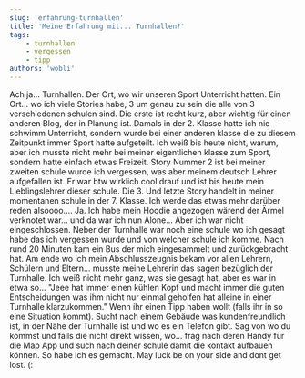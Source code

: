 ```yaml
---
slug: 'erfahrung-turnhallen'
title: 'Meine Erfahrung mit... Turnhallen?'
tags:
    - turnhallen
    - vergessen
    - tipp
authors: 'wobli'
---
```


Ach ja... Turnhallen. Der Ort, wo wir unseren Sport Unterricht hatten. Ein Ort... wo ich viele Stories habe, 3 um genau zu sein die alle von 3 verschiedenen schulen sind. Die erste ist recht kurz, aber wichtig für einen anderen Blog, der in Planung ist. Damals in der 2. Klasse hatte ich nie schwimm Unterricht, sondern wurde bei einer anderen klasse die zu diesem Zeitpunkt immer Sport hatte aufgeteilt. Ich weiß bis heute nicht, warum, aber ich musste nicht mehr bei meiner eigentlichen klasse zum Sport, sondern hatte einfach etwas Freizeit. Story Nummer 2 ist bei meiner zweiten schule wurde ich vergessen, was aber meinem deutsch Lehrer aufgefallen ist. Er war btw wirklich cool drauf und ist bis heute mein Lieblingslehrer dieser schule. Die 3. Und letzte Story handelt in meiner momentanen schule in der 7. Klasse. Ich werde das etwas mehr darüber reden alsoooo.... Ja. Ich habe mein Hoodie angezogen wärend der Ärmel verknotet war... und da war ich nun Alone... Aber ich war nicht eingeschlossen. Neber der Turnhalle war noch eine schule wo ich gesagt habe das ich vergessen wurde und von welcher schule ich komme. Nach rund 20 Minuten kam ein Bus der mich eingesammelt und zurückgebracht hat. Am ende wo ich mein Abschlusszeugnis bekam vor allen Lehrern, Schülern und Eltern... musste meine Lehrerin das sagen bezüglich der Turnhalle. Ich weiß nicht mehr ganz, was sie gesagt hat, aber es war in etwa so... "Jeee hat immer einen kühlen Kopf und macht immer die guten Entscheidungen was ihm nicht nur einmal geholfen hat alleine in einer Turnhalle klarzukommen." Wenn ihr einen Tipp haben wollt (falls ihr in so eine Situation kommt). Sucht nach einem Gebäude was kundenfreundlich ist, in der Nähe der Turnhalle ist und wo es ein Telefon gibt. Sag von wo du kommst und falls die nicht direkt wissen, wo... frag nach deren Handy für die Map App und such nach deiner schule damit die kontakt aufbauen können. So habe ich es gemacht. May luck be on your side and dont get lost. (: